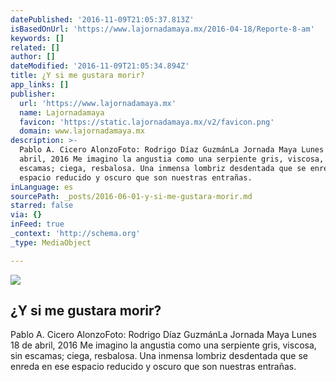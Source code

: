 ```yaml
---
datePublished: '2016-11-09T21:05:37.813Z'
isBasedOnUrl: 'https://www.lajornadamaya.mx/2016-04-18/Reporte-8-am'
keywords: []
related: []
author: []
dateModified: '2016-11-09T21:05:34.894Z'
title: ¿Y si me gustara morir?
app_links: []
publisher:
  url: 'https://www.lajornadamaya.mx'
  name: Lajornadamaya
  favicon: 'https://static.lajornadamaya.mx/v2/favicon.png'
  domain: www.lajornadamaya.mx
description: >-
  Pablo A. Cicero AlonzoFoto: Rodrigo Díaz GuzmánLa Jornada Maya Lunes 18 de
  abril, 2016 Me imagino la angustia como una serpiente gris, viscosa, sin
  escamas; ciega, resbalosa. Una inmensa lombriz desdentada que se enreda en ese
  espacio reducido y oscuro que son nuestras entrañas.
inLanguage: es
sourcePath: _posts/2016-06-01-y-si-me-gustara-morir.md
starred: false
via: {}
inFeed: true
_context: 'http://schema.org'
_type: MediaObject

---
```

<article style=""><img src="https://s3-us-west-2.amazonaws.com/the-grid-img/p/a8c4bb8e941c561c78d9f049ab09353d0178ab9d.jpg" /><h1>¿Y si me gustara morir?</h1><p>Pablo A. Cicero AlonzoFoto: Rodrigo Díaz GuzmánLa Jornada Maya Lunes 18 de abril, 2016 Me imagino la angustia como una serpiente gris, viscosa, sin escamas; ciega, resbalosa. Una inmensa lombriz desdentada que se enreda en ese espacio reducido y oscuro que son nuestras entrañas.</p></article>